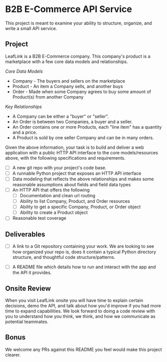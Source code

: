 # B2B E-Commerce API Service

This project is meant to examine your ability to structure, organize,
and write a small API service.

## Project

LeafLink is a B2B E-Commerce company. This company's product is a
marketplace with a few core data models and relationships.

*Core Data Models*

* Company - The buyers and sellers on the marketplace
* Product - An item a Company sells, and another buys
* Order - Made when some Company agrees to buy some amount of Product(s) from
another Company

*Key Relationships*

* A Company can be either a "buyer" or "seller".
* An Order is between two Companies, a buyer and a seller.
* An Order contains one or more Products, each "line item" has a quantity and a price.
* A Product is sold by one seller Company and can be in many orders.

Given the above information, your task is to build and deliver a web application with a
public HTTP API interface to the core models/resources above, with the following specifications and requirements.

- [ ] A new git repo with your project's code base.
- [ ] A runnable Python project that exposes an HTTP API interface
- [ ] Data modeling that reflects the above relationships and makes some reasonable assumptions about fields and field data types
- [ ] An HTTP API that offers the following
  - [ ] Documentation and clean url routing
  - [ ] Ability to list Company, Product, and Order resources
  - [ ] Ability to get a specific Company, Product, or Order object
  - [ ] Ability to create a Product object
- [ ] Reasonable test coverage

## Deliverables

- [ ] A link to a Git repository containing your work. We are looking to see how organized your repo is, does it contain
a typical Python directory structure, and thoughtful code structure/patterns.
- [ ] A README file which details how to run and interact with the app and the API it provides.


## Onsite Review
When you visit LeafLink onsite you will have time to explain certain decisions, demo the API, and talk about how you'd improve if you had more time to expand capabilities. We look forward to doing a code review with you to understand how you think, we think, and how we communicate as potential teammates.

## Bonus

We welcome any PRs against this README you feel would make this project clearer.

